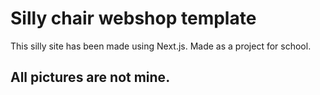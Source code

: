 
# Silly chair webshop template

This silly site has been made using Next.js.
Made as a project for school.




## All pictures are not mine.

